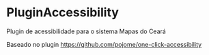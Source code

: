 # PluginAccessibility
Plugin de acessibilidade para o sistema Mapas do Ceará

Baseado no plugin 
https://github.com/pojome/one-click-accessibility

